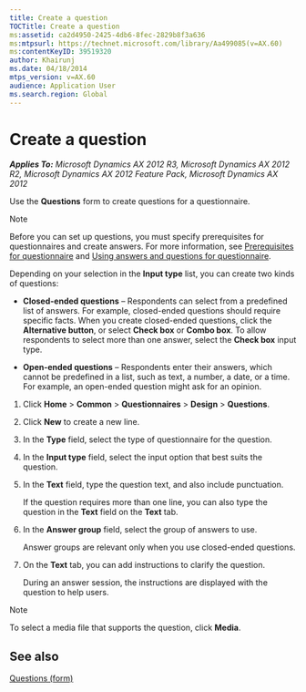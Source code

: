 ```yaml
---
title: Create a question
TOCTitle: Create a question
ms:assetid: ca2d4950-2425-4db6-8fec-2829b8f3a636
ms:mtpsurl: https://technet.microsoft.com/library/Aa499085(v=AX.60)
ms:contentKeyID: 39519320
author: Khairunj
ms.date: 04/18/2014
mtps_version: v=AX.60
audience: Application User
ms.search.region: Global
---
```


# Create a question 


_**Applies To:** Microsoft Dynamics AX 2012 R3, Microsoft Dynamics AX 2012 R2, Microsoft Dynamics AX 2012 Feature Pack, Microsoft Dynamics AX 2012_

Use the **Questions** form to create questions for a questionnaire.


> [!NOTE]
> <P>Before you can set up questions, you must specify prerequisites for questionnaires and create answers. For more information, see <A href="prerequisites-for-questionnaire.md">Prerequisites for questionnaire</A> and <A href="using-answers-and-questions-for-questionnaire.md">Using answers and questions for questionnaire</A>.</P>



Depending on your selection in the **Input type** list, you can create two kinds of questions:

  - **Closed-ended questions** – Respondents can select from a predefined list of answers. For example, closed-ended questions should require specific facts. When you create closed-ended questions, click the **Alternative button**, or select **Check box** or **Combo box**. To allow respondents to select more than one answer, select the **Check box** input type.

  - **Open-ended questions** – Respondents enter their answers, which cannot be predefined in a list, such as text, a number, a date, or a time. For example, an open-ended question might ask for an opinion.

<!-- end list -->

1.  Click **Home** \> **Common** \> **Questionnaires** \> **Design** \> **Questions**.

2.  Click **New** to create a new line.

3.  In the **Type** field, select the type of questionnaire for the question.

4.  In the **Input type** field, select the input option that best suits the question.

5.  In the **Text** field, type the question text, and also include punctuation.
    
    If the question requires more than one line, you can also type the question in the **Text** field on the **Text** tab.

6.  In the **Answer group** field, select the group of answers to use.
    
    Answer groups are relevant only when you use closed-ended questions.

7.  On the **Text** tab, you can add instructions to clarify the question.
    
    During an answer session, the instructions are displayed with the question to help users.


> [!NOTE]
> <P>To select a media file that supports the question, click <STRONG>Media</STRONG>.</P>



## See also

[Questions (form)](https://technet.microsoft.com/library/aa571301\(v=ax.60\))

  



